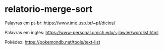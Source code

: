 # relatorio-merge-sort

Palavras em pt-br: <https://www.ime.usp.br/~pf/dicios/>

Palavras em inglês: <https://www-personal.umich.edu/~jlawler/wordlist.html>

Pokédex: <https://pokemondb.net/tools/text-list>
